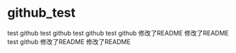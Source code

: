 # github_test
test github
test github
test github
test github
修改了README
修改了README
test github
修改了README
修改了README
